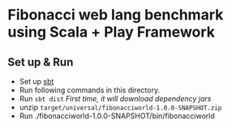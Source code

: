 # Fibonacci web lang benchmark using Scala + Play Framework

## Set up & Run
* Set up [sbt](http://www.scala-sbt.org/release/tutorial/Setup.html)
* Run following commands in this directory.
* Run `sbt dist` *First time, it will download dependency jars*
* unzip `target/universal/fibonacciworld-1.0.0-SNAPSHOT.zip` 
* Run ./fibonacciworld-1.0.0-SNAPSHOT/bin/fibonacciworld
